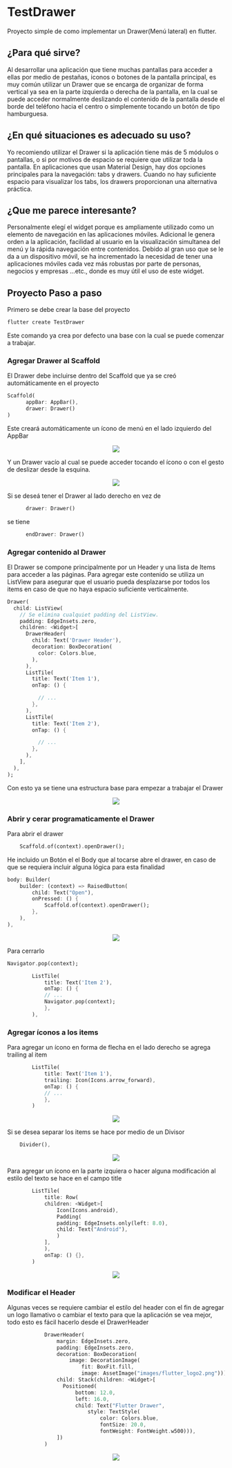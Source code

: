 # TestDrawer

Proyecto simple de como implementar un Drawer(Menú lateral) en flutter.

## ¿Para qué sirve?

Al desarrollar una aplicación que tiene muchas pantallas para acceder a ellas por medio de pestañas, iconos o botones de la pantalla principal, es muy común utilizar un Drawer que se encarga de organizar de forma vertical ya sea en la parte izquierda o derecha de la pantalla, en la cual se puede acceder normalmente deslizando el contenido de la pantalla desde el borde del teléfono hacia el centro o simplemente tocando un botón de tipo hamburguesa.

## ¿En qué situaciones es adecuado su uso?

Yo recomiendo utilizar el Drawer si la aplicación tiene más de 5 módulos o pantallas, o si por motivos de espacio se requiere que utilizar toda la pantalla. En aplicaciones que usan Material Design, hay dos opciones principales para la navegación: tabs y drawers. Cuando no hay suficiente espacio para visualizar los tabs, los drawers proporcionan una alternativa práctica.

## ¿Que me parece interesante?

Personalmente elegí el widget porque es ampliamente utilizado como un elemento de navegación en las aplicaciones móviles. Adicional le genera orden a la aplicación, facilidad al usuario en la visualización simultanea del menú y la rápida navegación entre contenidos. Debido al gran uso que se le da a un dispositivo móvil, se ha incrementado la necesidad de tener una aplicaciones móviles cada vez más robustas por parte de personas, negocios y empresas …etc., donde es muy útil el uso de este widget.

## Proyecto Paso a paso

Primero se debe crear la base del proyecto

```dart
flutter create TestDrawer
```

Este comando ya crea por defecto una base con la cual se puede comenzar a trabajar.

### Agregar Drawer al Scaffold

El Drawer debe incluirse dentro del Scaffold que ya se creó automáticamente en el proyecto

```dart
Scaffold(
      appBar: AppBar(),
      drawer: Drawer()
)
```

Este creará automáticamente un ícono de menú en el lado izquierdo del AppBar

<div style="text-align:center">
    <img src="docs/images/01.jpeg"/>
</div>

Y un Drawer vacío al cual se puede acceder tocando el ícono o con el gesto de deslizar desde la esquina.

<div style="text-align:center">
    <img src="docs/images/00.jpeg"/>
</div>

Si se deseá tener el Drawer al lado derecho en vez de

```dart
      drawer: Drawer()
```

se tiene

```dart
      endDrawer: Drawer()
```

### Agregar contenido al Drawer

El Drawer se compone principalmente por un Header y una lista de Items para acceder a las páginas. Para agregar este contenido se utiliza un ListView para asegurar que el usuario pueda desplazarse por todos los items en caso de que no haya espacio suficiente verticalmente.

```dart
Drawer(
  child: ListView(
    // Se elimina cualquiet padding del ListView.
    padding: EdgeInsets.zero,
    children: <Widget>[
      DrawerHeader(
        child: Text('Drawer Header'),
        decoration: BoxDecoration(
          color: Colors.blue,
        ),
      ),
      ListTile(
        title: Text('Item 1'),
        onTap: () {

          // ...
        },
      ),
      ListTile(
        title: Text('Item 2'),
        onTap: () {

          // ...
        },
      ),
    ],
  ),
);
```

Con esto ya se tiene una estructura base para empezar a trabajar el Drawer

<div style="text-align:center">
    <img src="docs/images/02.jpeg"/>
</div>

### Abrir y cerar programaticamente el Drawer

Para abrir el drawer

```dart
    Scaffold.of(context).openDrawer();
```

He incluido un Botón el el Body que al tocarse abre el drawer, en caso de que se requiera incluir alguna lógica para esta finalidad

```dart
body: Builder(
    builder: (context) => RaisedButton(
        child: Text("Open"),
        onPressed: () {
            Scaffold.of(context).openDrawer();
        },
    ),
),
```

<div style="text-align:center">
    <img src="docs/images/03.jpeg"/>
</div>

Para cerrarlo

```dart
Navigator.pop(context);
```

```dart
        ListTile(
            title: Text('Item 2'),
            onTap: () {
            // ...
            Navigator.pop(context);
            },
        ),
```

### Agregar íconos a los items

Para agregar un ícono en forma de flecha en el lado derecho se agrega trailing al item

```dart
        ListTile(
            title: Text('Item 1'),
            trailing: Icon(Icons.arrow_forward),
            onTap: () {
            // ...
            },
        )
```

<div style="text-align:center">
    <img src="docs/images/04.jpeg"/>
</div>

Si se desea separar los items se hace por medio de un Divisor

```dart
    Divider(),
```

<div style="text-align:center">
    <img src="docs/images/05.jpeg"/>
</div>

Para agregar un ícono en la parte izquiera o hacer alguna modificación al estilo del texto se hace en el campo title

```dart
        ListTile(
            title: Row(
            children: <Widget>[
                Icon(Icons.android),
                Padding(
                padding: EdgeInsets.only(left: 8.0),
                child: Text("Android"),
                )
            ],
            ),
            onTap: () {},
        )
```

<div style="text-align:center">
    <img src="docs/images/06.jpeg"/>
</div>

### Modificar el Header

Algunas veces se requiere cambiar el estilo del header con el fin de agregar un logo llamativo o cambiar el texto para que la aplicación se vea mejor, todo esto es fácil hacerlo desde el DrawerHeader

```dart
            DrawerHeader(
                margin: EdgeInsets.zero,
                padding: EdgeInsets.zero,
                decoration: BoxDecoration(
                    image: DecorationImage(
                        fit: BoxFit.fill,
                        image: AssetImage("images/flutter_logo2.png"))),
                child: Stack(children: <Widget>[
                  Positioned(
                      bottom: 12.0,
                      left: 16.0,
                      child: Text("Flutter Drawer",
                          style: TextStyle(
                              color: Colors.blue,
                              fontSize: 20.0,
                              fontWeight: FontWeight.w500))),
                ])
            )
```

<div style="text-align:center">
    <img src="docs/images/07.jpeg"/>
</div>

